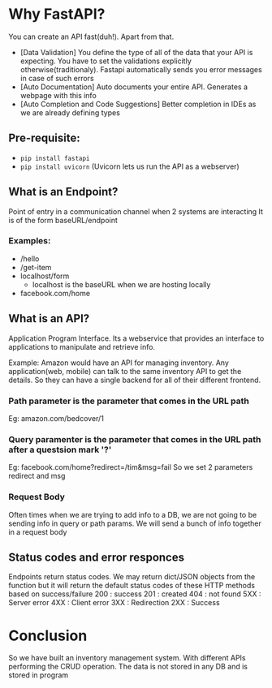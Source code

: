 # Why FastAPI?

You can create an API fast(duh!). Apart from that.
 - [Data Validation] You define the type of all of the data that your API is expecting. You have to set the validations explicitly otherwise(traditionaly). Fastapi automatically sends you error messages in case of such errors
 - [Auto Documentation] Auto documents your entire API. Generates a webpage with this info
 - [Auto Completion and Code Suggestions] Better completion in IDEs as we are already defining types

## Pre-requisite:
- `pip install fastapi`
- `pip install uvicorn` (Uvicorn lets us run the API as a webserver)

## What is an Endpoint?

Point of entry in a communication channel when 2 systems are interacting
It is of the form baseURL/endpoint

### Examples:
- /hello
- /get-item
- localhost/form
  - localhost is the baseURL when we are hosting locally
- facebook.com/home


## What is an API?

Application Program Interface. Its a webservice that provides an interface to applications to manipulate and retrieve info.

Example: Amazon would have an API for managing inventory.
Any application(web, mobile) can talk to the same inventory API to get the details. So they can have a single backend for all of their different frontend.

### Path parameter is the parameter that comes in the URL path
Eg: amazon.com/bedcover/1

### Query paramenter is the parameter that comes in the URL path after a questsion mark '?'
Eg: facebook.com/home?redirect=/tim&msg=fail
So we set 2 parameters redirect and msg

### Request Body
Often times when we are trying to add info to a DB, we are not going to be sending info in query or path params.
We will send a bunch of info together in a request body

## Status codes and error responces
Endpoints return status codes. We may return dict/JSON objects from the function but it will return the default status codes of these HTTP methods based on success/failure 
200 : success
201 : created
404 : not found
5XX : Server error
4XX : Client error
3XX : Redirection
2XX : Success

# Conclusion
So we have built an inventory management system. With different APIs performing the CRUD operation. The data is not stored in any DB and is stored in program